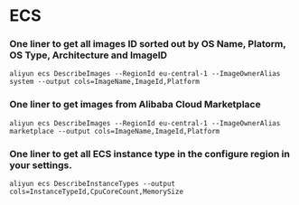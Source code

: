 # ECS

### One liner to get all images ID sorted out by OS Name, Platorm, OS Type, Architecture and ImageID

`aliyun ecs DescribeImages --RegionId eu-central-1 --ImageOwnerAlias system --output cols=ImageName,ImageId,Platform`

### One liner to get images from Alibaba Cloud Marketplace

`aliyun ecs DescribeImages --RegionId eu-central-1 --ImageOwnerAlias marketplace --output cols=ImageName,ImageId,Platform`

### One liner to get all ECS instance type in the configure region in your settings.

`aliyun ecs DescribeInstanceTypes --output cols=InstanceTypeId,CpuCoreCount,MemorySize`
